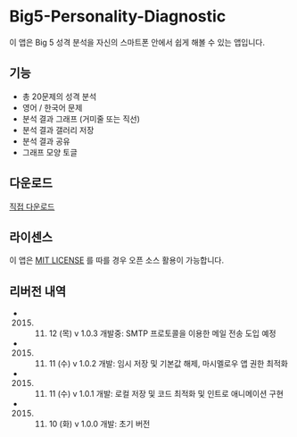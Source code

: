 # Big5-Personality-Diagnostic
이 앱은 Big 5 성격 분석을 자신의 스마트폰 안에서 쉽게 해볼 수 있는 앱입니다. 

## 기능
 * 총 20문제의 성격 분석
 * 영어 / 한국어 문제
 * 분석 결과 그래프 (거미줄 또는 직선)
 * 분석 결과 갤러리 저장
 * 분석 결과 공유
 * 그래프 모양 토글

## 다운로드
[직접 다운로드](https://github.com/WindSekirun/Big5-Personality-Diagnostic/releases/tag/v.1.0.1)

## 라이센스
이 앱은 [MIT LICENSE](https://github.com/WindSekirun/Big5-Personality-Diagnostic/blob/master/LICENSE.MD) 를 따를 경우 오픈 소스 활용이 가능합니다.

## 리버전 내역
* 2015. 11. 12 (목) v 1.0.3 개발중: SMTP 프로토콜을 이용한 메일 전송 도입 예정
* 2015. 11. 11 (수) v 1.0.2 개발: 임시 저장 및 기본값 해제, 마시멜로우 앱 권한 최적화
* 2015. 11. 11 (수) v 1.0.1 개발: 로컬 저장 및 코드 최적화 및 인트로 애니메이션 구현
* 2015. 11. 10 (화) v 1.0.0 개발: 초기 버전
